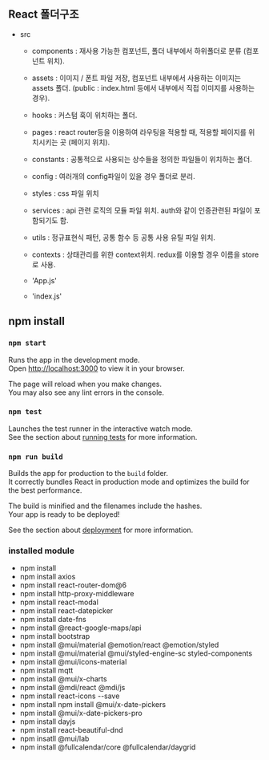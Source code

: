 ## React 폴더구조
- src
    - components : 재사용 가능한 컴포넌트, 폴더 내부에서 하위폴더로 분류 (컴포넌트 위치).
    - assets : 이미지 / 폰트 파일 저장, 컴포넌트 내부에서 사용하는 이미지는 assets 폴더.
        (public : index.html 등에서 내부에서 직접 이미지를 사용하는 경우).
    - hooks : 커스텀 훅이 위치하는 폴더.
    - pages : react router등을 이용하여 라우팅을 적용할 때, 적용할 페이지를 위치시키는 곳 (페이지 위치).
    - constants : 공통적으로 사용되는 상수들을 정의한 파일들이 위치하는 폴더.
    - config : 여러개의 config파일이 있을 경우 폴더로 분리.
    - styles : css 파일 위치
    - services : api 관련 로직의 모듈 파일 위치. auth와 같이 인증관련된 파일이 포함되기도 함.
    - utils : 정규표현식 패턴, 공통 함수 등 공통 사용 유틸 파일 위치.
    - contexts : 상태관리를 위한 context위치. redux를 이용할 경우 이름을 store로 사용.
    
    - 'App.js'
    - 'index.js'




## npm install

### `npm start`

Runs the app in the development mode.\
Open [http://localhost:3000](http://localhost:3000) to view it in your browser.

The page will reload when you make changes.\
You may also see any lint errors in the console.

### `npm test`

Launches the test runner in the interactive watch mode.\
See the section about [running tests](https://facebook.github.io/create-react-app/docs/running-tests) for more information.

### `npm run build`

Builds the app for production to the `build` folder.\
It correctly bundles React in production mode and optimizes the build for the best performance.

The build is minified and the filenames include the hashes.\
Your app is ready to be deployed!

See the section about [deployment](https://facebook.github.io/create-react-app/docs/deployment) for more information.

### installed module
- npm install
- npm install axios
- npm install react-router-dom@6
- npm install http-proxy-middleware
- npm install react-modal
- npm install react-datepicker
- npm install date-fns
- npm install @react-google-maps/api
- npm install bootstrap
- npm install @mui/material @emotion/react @emotion/styled
- npm install @mui/material @mui/styled-engine-sc styled-components
- npm install @mui/icons-material
- npm install mqtt
- npm install @mui/x-charts 
- npm install @mdi/react @mdi/js
- npm install react-icons --save
- npm install npm install @mui/x-date-pickers
- npm install @mui/x-date-pickers-pro
- npm install dayjs
- npm install react-beautiful-dnd
- npm insatll @mui/lab
- npm install @fullcalendar/core @fullcalendar/daygrid
